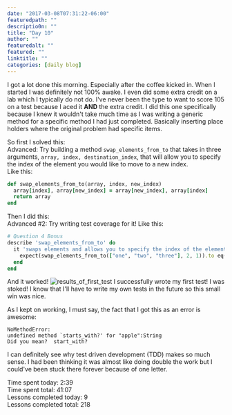 ```yaml
---
date: "2017-03-08T07:31:22-06:00"
featuredpath: ""
descriptio0n: ""
title: "Day 10"
author: ""
featuredalt: ""
featured: ""
linktitle: ""
categories: [daily blog]
---
```


I got a lot done this morning. Especially after the coffee kicked in. When I started I was definitely not 100% awake. I even did some extra credit on a lab which I typically do not do. I've never been the type to want to score 105 on a test because I aced it **AND** the extra credit. I did this one specifically because I knew it wouldn't take much time as I was writing a generic method for a specific method I had just completed. Basically inserting place holders where the original problem had specific items.

So first I solved this:  
Advanced: Try building a method `swap_elements_from_to` that takes in three arguments, `array, index, destination_index`, that will allow you to specify the index of the element you would like to move to a new index.  
Like this:

```ruby
def swap_elements_from_to(array, index, new_index)
  array[index], array[new_index] = array[new_index], array[index]
  return array
end
```

Then I did this:  
Advanced #2: Try writing test coverage for it!
Like this:  

```ruby
# Question 4 Bonus
describe 'swap_elements_from_to' do
  it 'swaps elements and allows you to specify the index of the element you would like to move to a new index' do
    expect(swap_elements_from_to(["one", "two", "three"], 2, 1)).to eq(["one", "three", "two"])
  end
end
```

And it worked!
![results_of_first_test](../../images/first_test.jpg "I was psyched when I saw this!")
I successfully wrote my first test! I was stoked! I know that I'll have to write my own tests in the future so this small win was nice.

As I kept on working, I must say, the fact that I got this as an error is awesome:

    NoMethodError:
    undefined method `starts_with?' for "apple":String
    Did you mean?  start_with?

I can definitely see why test driven development (TDD) makes so much sense. I had been thinking it was almost like doing double the work but I could've been stuck there forever because of one letter.

Time spent today: 2:39  
Time spent total: 41:07  
Lessons completed today: 9  
Lessons completed total: 218
